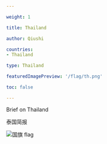 ```yaml
---

weight: 1

title: Thailand

author: Qiushi 

countries: 
- Thailand

type: Thailand

featuredImagePreview: '/flag/th.png'

toc: false 

---
```


Brief on Thailand

泰国简报 

<!--more-->

![国旗 flag](/flag/th.png)